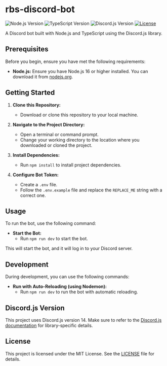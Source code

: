 # rbs-discord-bot

![Node.js Version](https://img.shields.io/badge/Node.js-16%2B-brightgreen)
![TypeScript Version](https://img.shields.io/badge/TypeScript-5%2B-blue)
![Discord.js Version](https://img.shields.io/badge/Discord.js-14%2B-7289DA)
[![License](https://img.shields.io/badge/License-MIT-blue.svg)](LICENSE)

A Discord bot built with Node.js and TypeScript using the Discord.js library.

## Prerequisites

Before you begin, ensure you have met the following requirements:

- **Node.js:** Ensure you have Node.js 16 or higher installed. You can download it from [nodejs.org](https://nodejs.org/).

## Getting Started

1. **Clone this Repository:**

   - Download or clone this repository to your local machine.

2. **Navigate to the Project Directory:**

   - Open a terminal or command prompt.
   - Change your working directory to the location where you downloaded or cloned the project.

3. **Install Dependencies:**

   - Run `npm install` to install project dependencies.

4. **Configure Bot Token:**
   - Create a `.env` file.
   - Follow the `.env.example` file and replace the `REPLACE_ME` string with a correct one.

## Usage

To run the bot, use the following command:

- **Start the Bot:**
  - Run `npm run dev` to start the bot.

This will start the bot, and it will log in to your Discord server.

## Development

During development, you can use the following commands:

- **Run with Auto-Reloading (using Nodemon):**
  - Run `npm run dev` to run the bot with automatic reloading.

## Discord.js Version

This project uses Discord.js version 14. Make sure to refer to the [Discord.js documentation](https://discord.js.org/#/docs/main/stable/general/welcome) for library-specific details.

## License

This project is licensed under the MIT License. See the [LICENSE](LICENSE) file for details.
